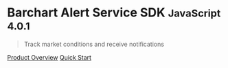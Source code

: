 # Barchart Alert Service SDK <small>JavaScript 4.0.1</small>

> Track market conditions and receive notifications

[Product Overview](/content/product_overview)
[Quick Start](/content/quick_start)